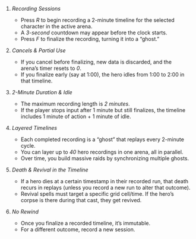 
1. *Recording Sessions*

    - Press *R* to begin recording a 2-minute timeline for the selected character in the active arena.
    - A *3-second* countdown may appear before the clock starts.
    - Press *F* to finalize the recording, turning it into a “ghost.”


2. *Cancels & Partial Use*

    - If you cancel before finalizing, new data is discarded, and the arena’s timer resets to *0*.
    - If you finalize early (say at 1:00), the hero idles from 1:00 to 2:00 in that timeline.


3. *2-Minute Duration & Idle*

    - The maximum recording length is *2 minutes*.
    - If the player stops input after 1 minute but still finalizes, the timeline includes 1 minute of action \+ 1 minute
      of idle.


4. *Layered Timelines*

    - Each completed recording is a “ghost” that replays every 2-minute cycle.
    - You can layer up to *40* hero recordings in one arena, all in parallel.
    - Over time, you build massive raids by synchronizing multiple ghosts.


5. *Death & Revival in the Timeline*

    - If a hero dies at a certain timestamp in their recorded run, that death recurs in replays (unless you record a new
      run to alter that outcome).
    - Revival spells must target a specific grid cell/time. If the hero’s corpse is there during that cast, they get
      revived.


6. *No Rewind*

    - Once you finalize a recorded timeline, it’s immutable.
    - For a different outcome, record a new session.

